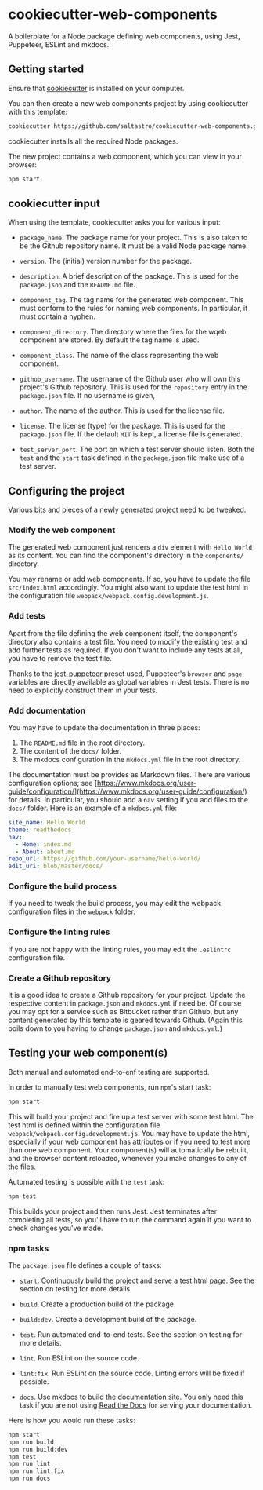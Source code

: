 # cookiecutter-web-components

A boilerplate for a Node package defining web components, using Jest, Puppeteer, ESLint and mkdocs.

## Getting started

Ensure that [cookiecutter](https://cookiecutter.readthedocs.io/en/latest/) is installed on your computer.

You can then create a new web components project by using cookiecutter with this template:

```bash
cookiecutter https://github.com/saltastro/cookiecutter-web-components.git
```

cookiecutter installs all the required Node packages.

The new project contains a web component, which you can view in your browser:

```bash
npm start
```

## cookiecutter input

When using the template, cookiecutter asks you for various input:

* `package_name`. The package name for your project. This is also taken to be the Github repository name. It must be a valid Node package name.

* `version`. The (initial) version number for the package.

* `description`. A brief description of the package. This is used for the `package.json` and the `README.md` file.

* `component_tag`. The tag name for the generated web component. This must conform to the rules for naming web components. In particular, it must contain a hyphen.

* `component_directory`. The directory where the files for the wqeb component are stored. By default the tag name is used.

* `component_class`. The name of the class representing the web component.

* `github_username`. The username of the Github user who will own this project's Github repository. This is used for the `repository` entry in the `package.json` file. If no username is given, 

* `author`. The name of the author. This is used for the license file.

* `license`. The license (type) for the package. This is used for the `package.json` file. If the default `MIT` is kept, a license file is generated.

* `test_server_port`. The port on which a test server should listen. Both the `test` and the `start` task defined in the `package.json` file make use of a test server.

## Configuring the project

Various bits and pieces of a newly generated project need to be tweaked.

### Modify the web component

The generated web component just renders a `div` element with `Hello World` as its content. You can find the component's directory in the `components/` directory.

You may rename or add web components. If so, you have to update the file `src/index.html` accordingly. You might also want to update the test html in the configuration file `webpack/webpack.config.development.js`.

### Add tests

Apart from the file defining the web component itself, the component's directory also contains a test file. You need to modify the existing test and add further tests as required. If you don't want to include any tests at all, you have to remove the test file.

Thanks to the [jest-puppeteer](https://github.com/smooth-code/jest-puppeteer) preset used, Puppeteer's `browser` and `page` variables are directly available as global variables in Jest tests. There is no need to explicitly construct them in your tests.

### Add documentation

You may have to update the documentation in three places:

1. The `README.md` file in the root directory.
2. The content of the `docs/` folder.
3. The mkdocs configuration in the `mkdocs.yml` file in the root directory.

The documentation must be provides as Markdown files. There are various configuration options; see [https://www.mkdocs.org/user-guide/configuration/](https://www.mkdocs.org/user-guide/configuration/) for details. In particular, you should add a `nav` setting if you add files to the `docs/` folder. Here is an example of a `mkdocs.yml` file:

```yaml
site_name: Hello World
theme: readthedocs
nav:
  - Home: index.md
  - About: about.md
repo_url: https://github.com/your-username/hello-world/
edit_uri: blob/master/docs/
``` 

### Configure the build process

If you need to tweak the build process, you may edit the webpack configuration files in the `webpack` folder.

### Configure the linting rules

If you are not happy with the linting rules, you may edit the `.eslintrc` configuration file.

### Create a Github repository

It is a good idea to create a Github repository for your project. Update the respective content in `package.json` and `mkdocs.yml` if need be. Of course you may opt for a service such as Bitbucket rather than Github, but any content generated by this template is geared towards Github. (Again this boils down to you having to change `package.json` and `mkdocs.yml`.)

## Testing your web component(s)

Both manual and automated end-to-enf testing are supported.

In order to manually test web components, run `npm`'s start task:

```bash
npm start
```

This will build your project and fire up a test server with some test html. The test html is defined within the configuration file `webpack/webpack.config.development.js`. You may have to update the html, especially if your web component has attributes or if you need to test more than one web component. Your component(s) will automatically be rebuilt, and the browser content reloaded, whenever you make changes to any of the files.

Automated testing is possible with the `test` task:

```bash
npm test
```

This builds your project and then runs Jest. Jest terminates after completing all tests, so you'll have to run the command again if you want to check changes you've made.

### npm tasks

The `package.json` file defines a couple of tasks:

* `start`. Continuously build the project and serve a test html page. See the section on testing for more details.

* `build`. Create a production build of the package.

* `build:dev`. Create a development build of the package.

* `test`. Run automated end-to-end tests. See the section on testing for more details.

* `lint`. Run ESLint on the source code.

* `lint:fix`. Run ESLint on the source code. Linting errors will be fixed if possible.

* `docs`. Use mkdocs to build the documentation site. You only need this task if you are not using [Read the Docs](https://readthedocs.org) for serving your documentation.

Here is how you would run these tasks:

```bash
npm start
npm run build
npm run build:dev
npm test
npm run lint
npm run lint:fix
npm run docs
```



